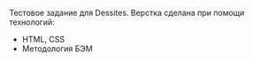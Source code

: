 Тестовое задание для Dessites.
Верстка сделана при помощи технологий:
- HTML, CSS
- Методология БЭМ
